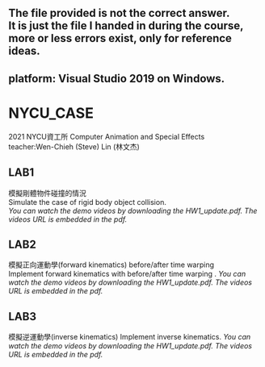 The file provided is not the correct answer.  
It is just the file I handed in during the course, more or less errors exist, only for reference ideas.
--
## platform: Visual Studio 2019 on Windows.
# NYCU_CASE
2021 NYCU資工所 Computer Animation and  Special Effects  
teacher:Wen-Chieh (Steve) Lin (林文杰)

## LAB1
模擬剛體物件碰撞的情況  
Simulate the case of rigid body object collision.  
*You can watch the demo videos by downloading the HW1_update.pdf. The videos URL is embedded in the pdf.*

## LAB2
模擬正向運動學(forward kinematics) before/after time warping  
Implement forward kinematics with before/after time warping  .
*You can watch the demo videos by downloading the HW1_update.pdf. The videos URL is embedded in the pdf.*
## LAB3
模擬逆運動學(inverse kinematics)
Implement inverse kinematics.
*You can watch the demo videos by downloading the HW1_update.pdf. The videos URL is embedded in the pdf.*
